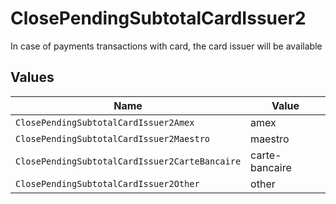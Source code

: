 # ClosePendingSubtotalCardIssuer2

In case of payments transactions with card, the card issuer will be available


## Values

| Name                                           | Value                                          |
| ---------------------------------------------- | ---------------------------------------------- |
| `ClosePendingSubtotalCardIssuer2Amex`          | amex                                           |
| `ClosePendingSubtotalCardIssuer2Maestro`       | maestro                                        |
| `ClosePendingSubtotalCardIssuer2CarteBancaire` | carte-bancaire                                 |
| `ClosePendingSubtotalCardIssuer2Other`         | other                                          |